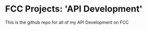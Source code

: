 <h1>FCC Projects: 'API Development'</h1>
<p>This is the github repo for all of my API Development on FCC</p>
